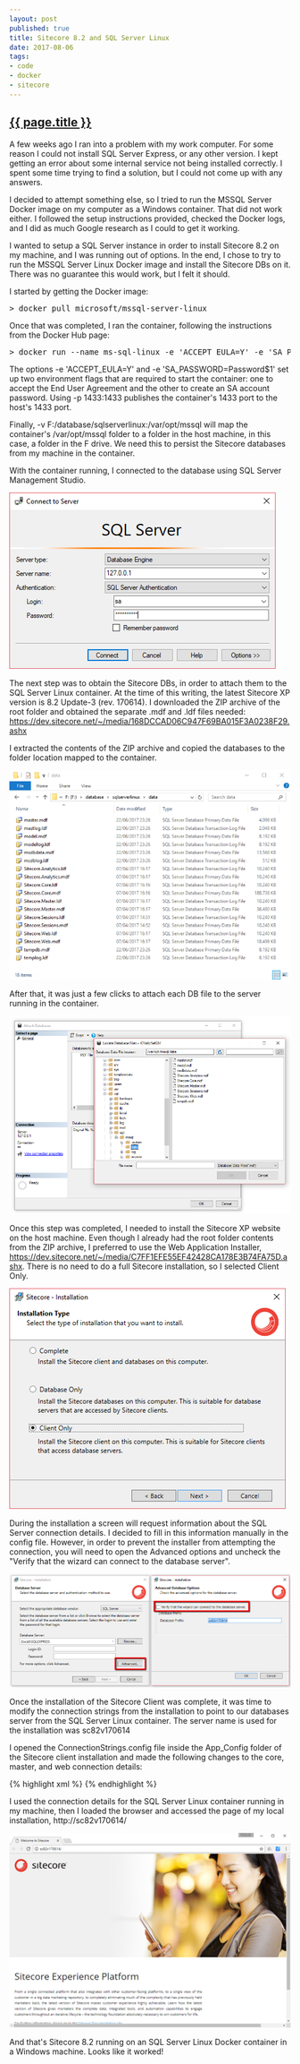 ```yaml
---
layout: post
published: true
title: Sitecore 8.2 and SQL Server Linux
date: 2017-08-06
tags:
- code
- docker
- sitecore
---
```


<h2 class="article-title">
  <a href="{{ page.url | prepend: site.baseurl }}">{{ page.title }}</a>
</h2>

A few weeks ago I ran into a problem with my work computer. For some reason I could not install SQL Server Express, or any other version. I kept getting an error about some internal service not being installed correctly. I spent some time trying to find a solution, but I could not come up with any answers.

I decided to attempt something else, so I tried to run the MSSQL Server Docker image on my computer as a Windows container. That did not work either. I followed the setup instructions provided, checked the Docker logs, and I did as much Google research as I could to get it working.

I wanted to setup a SQL Server instance in order to install Sitecore 8.2 on my machine, and I was running out of options. In the end, I chose to try to run the MSSQL Server Linux Docker image and install the Sitecore DBs on it. There was no guarantee this would work, but I felt it should.

<!--more-->

I started by getting the Docker image:

<pre>
> docker pull microsoft/mssql-server-linux
</pre>

Once that was completed, I ran the container, following the instructions from the Docker Hub page:

<pre>
> docker run --name ms-sql-linux -e 'ACCEPT_EULA=Y' -e 'SA_PASSWORD=Password$1' -p 1433:1433 -v F:/database/sqlserverlinux:/var/opt/mssql -d microsoft/mssql-server-linux
</pre>

The options -e 'ACCEPT_EULA=Y' and -e 'SA_PASSWORD=Password$1' set up two environment flags that are required to start the container: one to accept the End User Agreement and the other to create an SA account password.  Using -p 1433:1433 publishes the container's 1433 port to the host's 1433 port.

Finally, -v F:/database/sqlserverlinux:/var/opt/mssql will map the container's /var/opt/mssql folder to a folder in the host machine, in this case, a folder in the F drive. We need this to persist the Sitecore databases from my machine in the container.

With the container running, I connected to the database using SQL Server Management Studio.

<img class="mx-auto d-block img-fluid lazyload" src="/assets/images/170813/ssms.png" />

The next step was to obtain the Sitecore DBs, in order to attach them to the SQL Server Linux container. At the time of this writing, the latest Sitecore XP version is 8.2 Update-3 (rev. 170614). I downloaded the ZIP archive of the root folder and obtained the separate .mdf and .ldf files needed: <a href="https://dev.sitecore.net/~/media/168DCCAD06C947F69BA015F3A0238F29.ashx" alt="Sitecore 8.2 download link">https://dev.sitecore.net/~/media/168DCCAD06C947F69BA015F3A0238F29.ashx</a>

I extracted the contents of the ZIP archive and copied the databases to the folder location mapped to the container.

<img class="mx-auto d-block img-fluid lazyload" src="/assets/images/170813/folder.png" />

After that, it was just a few clicks to attach each DB file to the server running in the container.

<img class="mx-auto d-block img-fluid lazyload" src="/assets/images/170813/attachdb.png" />

Once this step was completed, I needed to install the Sitecore XP website on the host machine. Even though I already had the root folder contents from the ZIP archive, I preferred to use the Web Application Installer, <a href="https://dev.sitecore.net/~/media/C7FF1EFE55EF42428CA178E3B74FA75D.ashx" alt="Sitecore Web Application Installer download link">https://dev.sitecore.net/~/media/C7FF1EFE55EF42428CA178E3B74FA75D.ashx</a>. There is no need to do a full Sitecore installation, so I selected Client Only.

<img class="mx-auto d-block img-fluid lazyload" src="/assets/images/170813/clientinstall.png" />

During the installation a screen will request information about the SQL Server connection details. I decided to fill in this information manually in the config file. However, in order to prevent the installer from attempting the connection, you will need to open the Advanced options and uncheck the "Verify that the wizard can connect to the database server".

<img class="mx-auto d-block img-fluid lazyload" src="/assets/images/170813/databaseinstall.png" />

Once the installation of the Sitecore Client was complete, it was time to modify the connection strings from the installation to point to our databases server from the SQL Server Linux container. The server name is used for the installation was sc82v170614

I opened the ConnectionStrings.config file inside the App_Config folder of the Sitecore client installation and made the following changes to the core, master, and web connection details:

{% highlight xml %}
<add name="core" connectionString="user id=sa;password=Password$1;Data Source=127.0.0.1;Database=Sitecore_Core"/>
<add name="master" connectionString="user id=sa;password=Password$1;Data Source=127.0.0.1;Database=Sitecore_Master"/>
<add name="web" connectionString="user id=sa;password=Password$1;Data Source=127.0.0.1;Database=Sitecore_Web"/>
{% endhighlight %}

I used the connection details for the SQL Server Linux container running in my machine, then I loaded the browser and accessed the page of my local installation, http://sc82v170614/

<img class="mx-auto d-block img-fluid lazyload" src="/assets/images/170813/browser.png" />

And that's Sitecore 8.2 running on an SQL Server Linux Docker container in a Windows machine. Looks like it worked!

